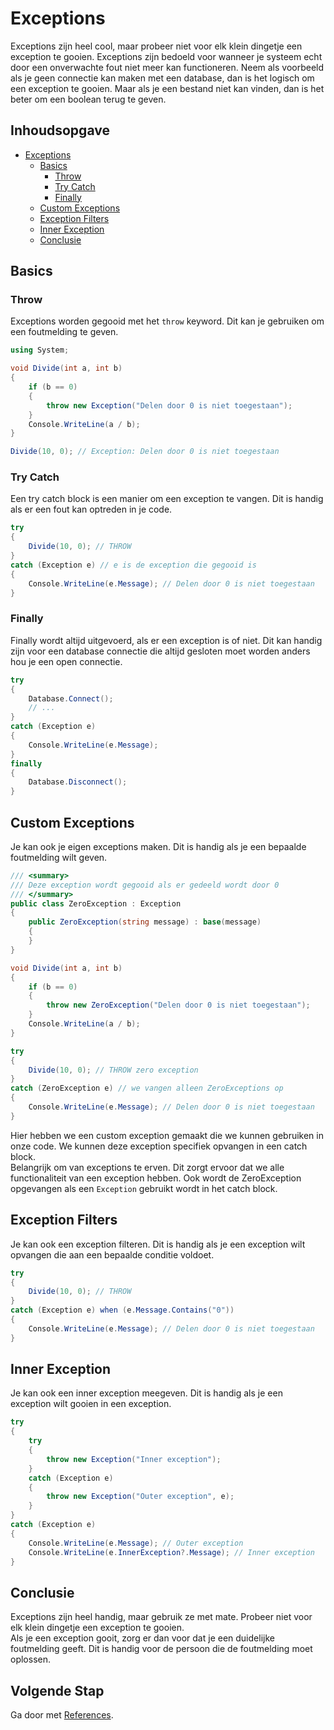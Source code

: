 ﻿# Exceptions

Exceptions zijn heel cool, maar probeer niet voor elk klein dingetje een exception te gooien. Exceptions zijn bedoeld
voor wanneer je systeem echt door een onverwachte fout niet meer kan functioneren. Neem als voorbeeld als je geen
connectie kan maken met een database, dan is het logisch om een exception te gooien. Maar als je een bestand niet kan
vinden, dan is het beter om een boolean terug te geven.

## Inhoudsopgave

- [Exceptions](#exceptions)
    - [Basics](#basics)
        - [Throw](#throw)
        - [Try Catch](#try-catch)
        - [Finally](#finally)
    - [Custom Exceptions](#custom-exceptions)
    - [Exception Filters](#exception-filters)
    - [Inner Exception](#inner-exception)
    - [Conclusie](#conclusie)

## Basics

### Throw

Exceptions worden gegooid met het `throw` keyword. Dit kan je gebruiken om een foutmelding te geven.

```csharp
using System;
```

```csharp
void Divide(int a, int b)
{
    if (b == 0)
    {
        throw new Exception("Delen door 0 is niet toegestaan");
    }
    Console.WriteLine(a / b);
}

Divide(10, 0); // Exception: Delen door 0 is niet toegestaan
```

### Try Catch

Een try catch block is een manier om een exception te vangen. Dit is handig als er een fout kan optreden in je code.

```csharp
try
{
    Divide(10, 0); // THROW
}
catch (Exception e) // e is de exception die gegooid is
{
    Console.WriteLine(e.Message); // Delen door 0 is niet toegestaan
}
```

### Finally

Finally wordt altijd uitgevoerd, als er een exception is of niet. Dit kan handig zijn voor een database connectie die
altijd gesloten moet worden anders hou je een open connectie.

```csharp
try
{
    Database.Connect();
    // ...
}
catch (Exception e)
{
    Console.WriteLine(e.Message);
}
finally
{
    Database.Disconnect();
}
```

## Custom Exceptions

Je kan ook je eigen exceptions maken. Dit is handig als je een bepaalde foutmelding wilt geven.

```csharp
/// <summary>
/// Deze exception wordt gegooid als er gedeeld wordt door 0
/// </summary>
public class ZeroException : Exception
{
    public ZeroException(string message) : base(message)
    {
    }
}

void Divide(int a, int b)
{
    if (b == 0)
    {
        throw new ZeroException("Delen door 0 is niet toegestaan");
    }
    Console.WriteLine(a / b);
}

try
{
    Divide(10, 0); // THROW zero exception
}
catch (ZeroException e) // we vangen alleen ZeroExceptions op
{
    Console.WriteLine(e.Message); // Delen door 0 is niet toegestaan
}
```

Hier hebben we een custom exception gemaakt die we kunnen gebruiken in onze code. We kunnen deze exception specifiek
opvangen in een catch block. \
Belangrijk om van exceptions te erven. Dit zorgt ervoor dat we alle functionaliteit van een exception hebben. Ook wordt
de ZeroException opgevangen als een `Exception` gebruikt wordt in het catch block.

## Exception Filters

Je kan ook een exception filteren. Dit is handig als je een exception wilt opvangen die aan een bepaalde conditie
voldoet.

```csharp
try
{
    Divide(10, 0); // THROW
}
catch (Exception e) when (e.Message.Contains("0"))
{
    Console.WriteLine(e.Message); // Delen door 0 is niet toegestaan
}
```

## Inner Exception

Je kan ook een inner exception meegeven. Dit is handig als je een exception wilt gooien in een exception.

```csharp
try
{
    try
    {
        throw new Exception("Inner exception");
    }
    catch (Exception e)
    {
        throw new Exception("Outer exception", e);
    }
}
catch (Exception e)
{
    Console.WriteLine(e.Message); // Outer exception
    Console.WriteLine(e.InnerException?.Message); // Inner exception
}
```

## Conclusie

Exceptions zijn heel handig, maar gebruik ze met mate. Probeer niet voor elk klein dingetje een exception te gooien. \
Als je een exception gooit, zorg er dan voor dat je een duidelijke foutmelding geeft. Dit is handig voor de persoon die
de foutmelding moet oplossen.


## Volgende Stap

Ga door met [References](../References/README.md).